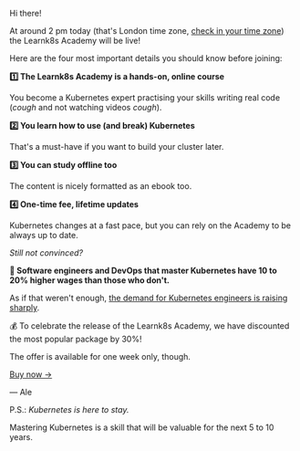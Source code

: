 Hi there!

At around 2 pm today (that's London time zone, [check in your time zone](https://everytimezone.com/s/6344c718)) the Learnk8s Academy will be live!

Here are the four most important details you should know before joining:

**1️⃣ The Learnk8s Academy is a hands-on, online course**

You become a Kubernetes expert practising your skills writing real code (_cough_ and not watching videos _cough_).

**2️⃣ You learn how to use (and break) Kubernetes**

That's a must-have if you want to build your cluster later.

**3️⃣ You can study offline too**

The content is nicely formatted as an ebook too.

**4️⃣ One-time fee, lifetime updates**

Kubernetes changes at a fast pace, but you can rely on the Academy to be always up to date.

_Still not convinced?_

**🚀 Software engineers and DevOps that master Kubernetes have 10 to 20% higher wages than those who don't.**

As if that weren't enough, [the demand for Kubernetes engineers is raising sharply](https://www.hntrends.com/2019/sep-react-reaches-thirty-percent-posts.html?compare=Kubernetes&compare=&compare=&compare=).

💰 To celebrate the release of the Learnk8s Academy, we have discounted the most popular package by 30%!

The offer is available for one week only, though.

[Buy now →](https://learnk8s.io/academy "Learn more about the Learnk8s Academy")

— Ale

P.S.: _Kubernetes is here to stay._

Mastering Kubernetes is a skill that will be valuable for the next 5 to 10 years.